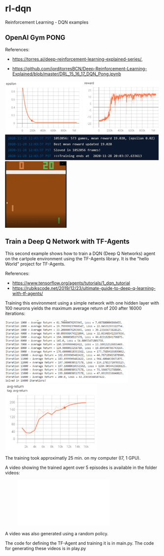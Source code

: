 # rl-dqn
 Reinforcement Learning - DQN examples

## OpenAI Gym PONG

References:  
* https://torres.ai/deep-reinforcement-learning-explained-series/,  

* https://github.com/jorditorresBCN/Deep-Reinforcement-Learning-Explained/blob/master/DRL_15_16_17_DQN_Pong.ipynb



<img src="OpenAI-Gym\tds-pong\images\epsilon.png" alt="epsilon" width="250"/>
<img src="OpenAI-Gym\tds-pong\images\reward.png" alt="reward" width="250"/>

<img src="OpenAI-Gym\tds-pong\images\logs-end.png" alt="reward" width="500"/>

<img src="OpenAI-Gym\tds-pong\images\final_score.png" alt="final_score" width="200"/>

## Train a Deep Q Network with TF-Agents

This second example shows how to train a DQN (Deep Q Networks) agent on the cartpole environment using the TF-Agents library. It is the "hello World" project for TF-Agents.

References:

- https://www.tensorflow.org/agents/tutorials/1_dqn_tutorial
- https://rubikscode.net/2019/12/23/ultimate-guide-to-deep-q-learning-with-tf-agents/

Training this environment using a simple network with one hidden layer with 100 neurons yields the maximum average return of 200 after 16000 iterations:

<img src="cartpole\images\logs.png" alt="epsilon" width="400"/>

<img src="cartpole\images\avg-return.png" alt="epsilon" width="300"/>

The training took approximatly 25 min. on my computer (I7, 1 GPU). 

A video showing the trained agent over 5 episodes is available in the folder videos:

<figure class="video_container">
  <iframe src="cartpole/videos/random-agent-12202020-170640.mp4" frameborder="0" allowfullscreen="true"> </iframe>
</figure>

A video was also generated using a random policy. 

The code for defining the TF-Agent and training it is in main.py. The code for generating these videos is in play.py 




